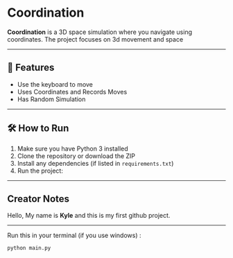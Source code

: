 # Coordination

**Coordination** is a 3D space simulation where you navigate using coordinates. The project focuses on 3d movement and space

---

## 🌌 Features

- Use the keyboard to move
- Uses Coordinates and Records Moves
- Has Random Simulation

---

## 🛠 How to Run

1. Make sure you have Python 3 installed
2. Clone the repository or download the ZIP
3. Install any dependencies (if listed in `requirements.txt`)
4. Run the project:

---

## Creator Notes

Hello, My name is **Kyle** and this is my first github project.

---

Run this in your terminal (if you use windows) :
```bash
python main.py

